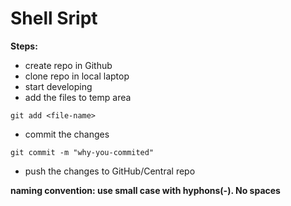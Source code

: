 # Shell Sript

**Steps:**
* create repo in Github
* clone repo in local laptop
* start developing
* add the files to temp area
```
git add <file-name>
```
* commit the changes
```
git commit -m "why-you-commited"
```
* push the changes to GitHub/Central repo

**naming convention: use small case with hyphons(-). No spaces**
